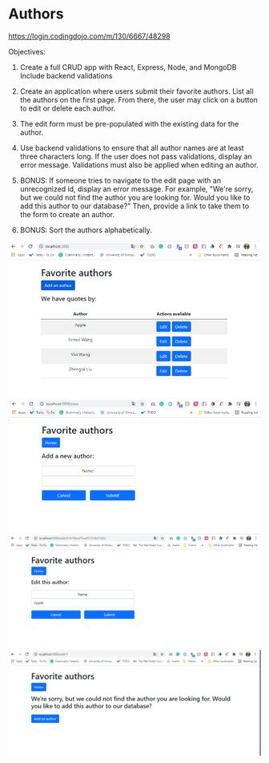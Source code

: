 # Authors

https://login.codingdojo.com/m/130/6667/48298

Objectives:

1. Create a full CRUD app with React, Express, Node, and MongoDB
   Include backend validations

2. Create an application where users submit their favorite authors. List all the authors on the first page. From there, the user may click on a button to edit or delete each author.

3. The edit form must be pre-populated with the existing data for the author.

4. Use backend validations to ensure that all author names are at least three characters long. If the user does not pass validations, display an error message. Validations must also be applied when editing an author.

5. BONUS: If someone tries to navigate to the edit page with an unrecognized id, display an error message. For example, "We're sorry, but we could not find the author you are looking for. Would you like to add this author to our database?" Then, provide a link to take them to the form to create an author.

6. BONUS: Sort the authors alphabetically.

<img src="output/Capture.PNG">
<img src="output/Capture-2.PNG">
<img src="output/Capture-3.PNG">
<img src="output/Capture-4.PNG">
